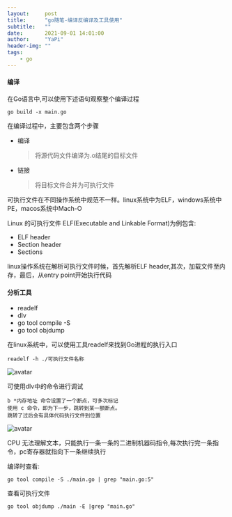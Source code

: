 ```yaml
---
layout:     post
title:      "go随笔-编译反编译及工具使用"
subtitle:   ""
date:       2021-09-01 14:01:00
author:     "YaPi"
header-img: ""
tags:
    - go
---
```


#### 编译

在Go语言中,可以使用下述语句观察整个编译过程

```text
go build -x main.go
```
在编译过程中，主要包含两个步骤

- 编译
  > 将源代码文件编译为.o结尾的目标文件
- 链接
  > 将目标文件合并为可执行文件

可执行文件在不同操作系统中规范不一样。linux系统中为ELF，windows系统中PE，macos系统中Mach-O

Linux 的可执行文件 ELF(Executable and Linkable Format)为例包含: 

- ELF header
- Section header
- Sections

linux操作系统在解析可执行文件时候，首先解析ELF header,其次，加载文件至内存，最后，从entry point开始执行代码


#### 分析工具

- readelf
- dlv
- go tool compile -S
- go tool objdump 

在linux系统中，可以使用工具readelf来找到Go进程的执行入口

```text
readelf -h ./可执行文件名称
```
![avatar](https://blog-1257627424.cos.ap-chengdu.myqcloud.com/go%E9%9A%8F%E7%AC%94/1630492367504.jpg)

可使用dlv中的命令进行调试

```text
b *内存地址 命令设置了一个断点，可多次标记
使用 c 命令，即为下一步，跳转到某一额断点。
跳转了过后会有具体代码执行文件到位置
```

![avatar](https://blog-1257627424.cos.ap-chengdu.myqcloud.com/go%E9%9A%8F%E7%AC%94/1630492698359.jpg)


CPU 无法理解文本，只能执行一条一条的二进制机器码指令,每次执行完一条指令，pc寄存器就指向下一条继续执行

编译时查看: 
```text
go tool compile -S ./main.go | grep "main.go:5"
```

查看可执行文件

```text
go tool objdump ./main -E |grep "main.go"
```